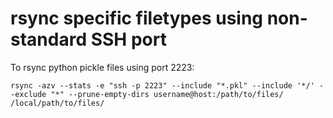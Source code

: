 # rsync specific filetypes using non-standard SSH port

To rsync python pickle files using port 2223:

`rsync -azv --stats -e "ssh -p 2223" --include "*.pkl" --include '*/' --exclude "*" --prune-empty-dirs username@host:/path/to/files/ /local/path/to/files/`
